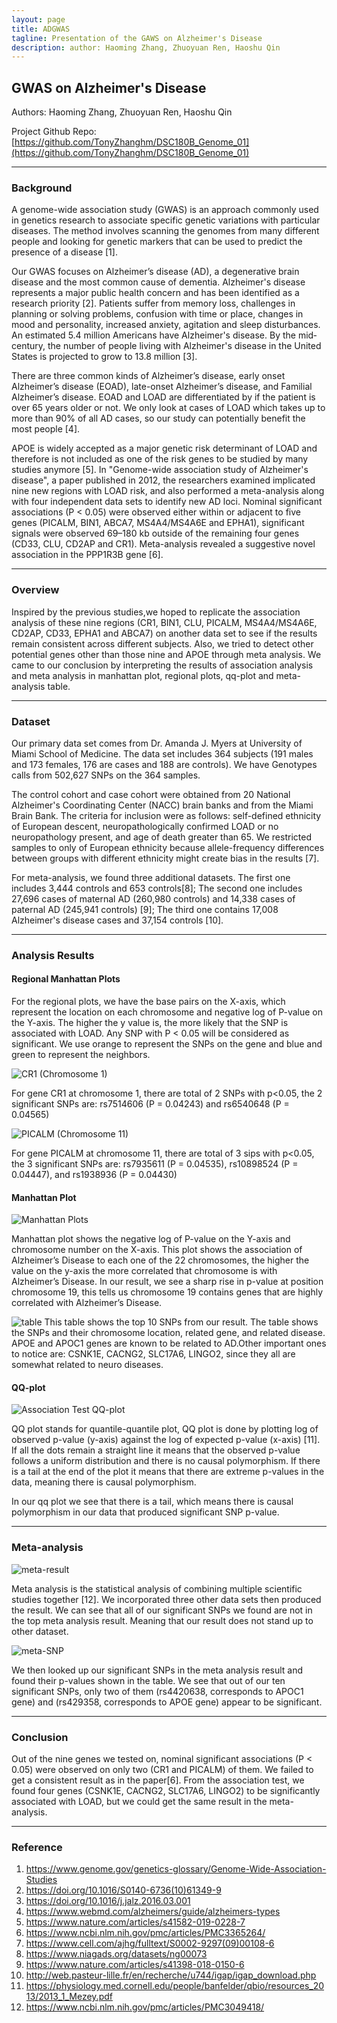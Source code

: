 ```yaml
---
layout: page
title: ADGWAS
tagline: Presentation of the GAWS on Alzheimer's Disease
description: author: Haoming Zhang, Zhuoyuan Ren, Haoshu Qin 
---
```

## GWAS on Alzheimer's Disease

Authors: Haoming Zhang, Zhuoyuan Ren, Haoshu Qin

Project Github Repo: [https://github.com/TonyZhanghm/DSC180B_Genome_01](https://github.com/TonyZhanghm/DSC180B_Genome_01)

---

### Background

A genome-wide association study (GWAS) is an approach commonly used in genetics research to associate specific genetic variations with particular diseases. The method involves scanning the genomes from many different people and looking for genetic markers that can be used to predict the presence of a disease [1].

Our GWAS focuses on Alzheimer’s disease (AD), a degenerative brain disease and the most common cause of dementia. Alzheimer's disease represents a major public health concern and has been identified as a research priority [2]. Patients suffer from memory loss, challenges in planning or solving problems, confusion with time or place, changes in mood and personality, increased anxiety, agitation and sleep disturbances. An estimated 5.4 million Americans have Alzheimer's disease. By the mid‐century, the number of people living with Alzheimer's disease in the United States is projected to grow to 13.8 million [3].

There are three common kinds of Alzheimer’s disease, early onset Alzheimer’s disease (EOAD), late-onset Alzheimer’s disease, and Familial Alzheimer’s disease. EOAD and LOAD are differentiated by if the patient is over 65 years older or not. We only look at cases of LOAD which takes up to more than 90% of all AD cases, so our study can potentially benefit the most people [4].

APOE is widely accepted as a major genetic risk determinant of LOAD and therefore is not included as one of the risk genes to be studied by many studies anymore [5]. In "Genome-wide association study of Alzheimer's disease", a paper published in 2012, the researchers examined implicated nine new regions with LOAD risk, and also performed a meta-analysis along with four independent data sets to identify new AD loci. Nominal significant associations (P < 0.05) were observed either within or adjacent to five genes (PICALM, BIN1, ABCA7, MS4A4/MS4A6E and EPHA1), significant signals were observed 69–180 kb outside of the remaining four genes (CD33, CLU, CD2AP and CR1). Meta-analysis revealed a suggestive novel association in the PPP1R3B gene [6]. 

---

### Overview

Inspired by the previous studies,we hoped to replicate the association analysis of these nine regions (CR1, BIN1, CLU, PICALM, MS4A4/MS4A6E, CD2AP, CD33, EPHA1 and ABCA7) on another data set to see if the results remain consistent across different subjects. Also, we tried to detect other potential genes other than those nine and APOE through meta analysis. We came to our conclusion by interpreting the results of association analysis and meta analysis in manhattan plot, regional plots, qq-plot and meta-analysis table.

---

### Dataset

Our primary data set comes from Dr. Amanda J. Myers at University of Miami School of Medicine. The data set includes 364 subjects (191 males and 173 females, 176 are cases and 188 are controls). We have Genotypes calls from 502,627 SNPs on the 364 samples.

The control cohort and case cohort were obtained from 20 National Alzheimer's Coordinating Center (NACC) brain banks and from the Miami Brain Bank. The criteria for inclusion were as follows: self-defined ethnicity of European descent, neuropathologically confirmed LOAD or no neuropathology present, and age of death greater than 65. We restricted samples to only of European ethnicity because allele-frequency differences between groups with different ethnicity might create bias in the results [7]. 

For meta-analysis, we found three additional datasets. The first one includes 3,444 controls and 653 controls[8]; The second one includes 27,696 cases of maternal AD (260,980 controls) and 14,338 cases of paternal AD (245,941 controls) [9]; The third one contains 17,008 Alzheimer's disease cases and 37,154 controls [10].

---

### Analysis Results

#### Regional Manhattan Plots

For the regional plots, we have the base pairs on the X-axis, which represent the location on each chromosome and negative log of P-value on the Y-axis. The higher the y value is, the more likely that the SNP is associated with LOAD. Any SNP with P < 0.05 will be considered as significant. We use orange to represent the SNPs on the gene and blue and green to represent the neighbors.

![CR1 (Chromosome 1)](assets/images/CR1.png)

For gene CR1 at chromosome 1, there are total of 2 SNPs with p<0.05, the 2 significant SNPs are: rs7514606 (P = 0.04243) and rs6540648 (P = 0.04565)

![PICALM (Chromosome 11)](assets/images/PICALM.png)

For gene PICALM at chromosome 11, there are total of 3 sips with p<0.05, the 3 significant SNPs are: rs7935611 (P = 0.04535), rs10898524 (P = 0.04447), and rs1938936 (P = 0.04430)

#### Manhattan Plot

![Manhattan Plots](assets/images/manhattan_new.png)

Manhattan plot shows the negative log of P-value on the Y-axis and  chromosome  number  on  the  X-axis. This  plot  shows  the  association  of Alzheimer’s Disease to each one of the 22 chromosomes,  the higher the value on the y-axis the more correlated that chromosome is with Alzheimer’s Disease. In our result, we see a sharp rise in p-value at position chromosome 19, this tells us chromosome 19 contains genes that are highly correlated with Alzheimer’s Disease.

![table](assets/images/SNPs.png)
This table shows the top 10 SNPs from our result. The table shows the SNPs and their chromosome location, related gene, and related disease. APOE and APOC1 genes are known to be related to AD.Other important ones to notice are: CSNK1E, CACNG2, SLC17A6, LINGO2, since they all are somewhat related to neuro diseases. 


#### QQ-plot

![Association Test QQ-plot](assets/images/original_qq.png)

QQ plot stands for quantile-quantile plot, QQ plot is done by plotting log of observed p-value (y-axis) against the log of expected p-value (x-axis) [11]. If all the dots remain a straight line it means that the observed p-value follows a uniform distribution and there is no causal polymorphism. If there is a tail at the end of the plot it means that there are extreme p-values in the data, meaning there is causal polymorphism.

In our qq plot we see that there is a tail, which means there is causal polymorphism in our data that produced significant SNP p-value. 

---

### Meta-analysis

![meta-result](assets/images/meta.png)

Meta analysis is the statistical analysis of combining multiple scientific studies together [12]. We incorporated three other data sets then produced the result. We can see that all of our significant SNPs we found are not in the top meta analysis result. Meaning that our result does not stand up to other dataset. 

![meta-SNP](assets/images/meta_SNP.png)

We then looked up our significant SNPs in the meta analysis result and found their p-values shown in the table. We see that out of our ten significant SNPs, only two of them (rs4420638, corresponds to APOC1 gene) and (rs429358, corresponds to APOE gene) appear to be significant.

---

### Conclusion

Out of the nine genes we tested on, nominal significant associations (P < 0.05) were observed on only two (CR1 and PICALM) of them. We failed to get a consistent result as in the paper[6]. From the association test, we found four genes (CSNK1E, CACNG2, SLC17A6, LINGO2) to be significantly associated with LOAD, but we could get the same result in the meta-analysis. 

---

### Reference

1. https://www.genome.gov/genetics-glossary/Genome-Wide-Association-Studies
2. https://doi.org/10.1016/S0140-6736(10)61349-9
3. https://doi.org/10.1016/j.jalz.2016.03.001
4. https://www.webmd.com/alzheimers/guide/alzheimers-types
5. https://www.nature.com/articles/s41582-019-0228-7
6. https://www.ncbi.nlm.nih.gov/pmc/articles/PMC3365264/
7. https://www.cell.com/ajhg/fulltext/S0002-9297(09)00108-6
8. https://www.niagads.org/datasets/ng00073
9. https://www.nature.com/articles/s41398-018-0150-6
10. http://web.pasteur-lille.fr/en/recherche/u744/igap/igap_download.php
11. https://physiology.med.cornell.edu/people/banfelder/qbio/resources_2013/2013_1_Mezey.pdf
12. https://www.ncbi.nlm.nih.gov/pmc/articles/PMC3049418/


